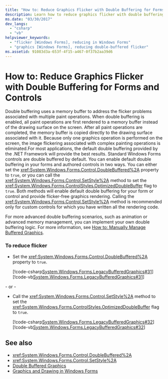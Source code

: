 ```yaml
---
title: "How to: Reduce Graphics Flicker with Double Buffering for Forms and Controls"
description: Learn how to reduce graphics flicker with double buffering for Windows Forms and controls to address the flicker problems associated with multiple paint operations.
ms.date: "03/30/2017"
dev_langs: 
  - "csharp"
  - "vb"
helpviewer_keywords: 
  - "flicker [Windows Forms], reducing in Windows Forms"
  - "graphics [Windows Forms], reducing double-buffered flicker"
ms.assetid: 91083d3a-653f-4f15-a467-0f37b2aa39d6
---
```

# How to: Reduce Graphics Flicker with Double Buffering for Forms and Controls
Double buffering uses a memory buffer to address the flicker problems associated with multiple paint operations. When double buffering is enabled, all paint operations are first rendered to a memory buffer instead of the drawing surface on the screen. After all paint operations are completed, the memory buffer is copied directly to the drawing surface associated with it. Because only one graphics operation is performed on the screen, the image flickering associated with complex painting operations is eliminated.For most applications, the default double buffering provided by the .NET Framework will provide the best results. Standard Windows Forms controls are double buffered by default. You can enable default double buffering in your forms and authored controls in two ways. You can either set the <xref:System.Windows.Forms.Control.DoubleBuffered%2A> property to `true`, or you can call the <xref:System.Windows.Forms.Control.SetStyle%2A> method to set the <xref:System.Windows.Forms.ControlStyles.OptimizedDoubleBuffer> flag to `true`. Both methods will enable default double buffering for your form or control and provide flicker-free graphics rendering. Calling the <xref:System.Windows.Forms.Control.SetStyle%2A> method is recommended only for custom controls for which you have written all the rendering code.  
  
 For more advanced double buffering scenarios, such as animation or advanced memory management, you can implement your own double buffering logic. For more information, see [How to: Manually Manage Buffered Graphics](how-to-manually-manage-buffered-graphics.md).  
  
### To reduce flicker  
  
- Set the <xref:System.Windows.Forms.Control.DoubleBuffered%2A> property to `true`.  
  
     [!code-csharp[System.Windows.Forms.LegacyBufferedGraphics#31](~/samples/snippets/csharp/VS_Snippets_Winforms/System.Windows.Forms.LegacyBufferedGraphics/CS/Class1.cs#31)]
     [!code-vb[System.Windows.Forms.LegacyBufferedGraphics#31](~/samples/snippets/visualbasic/VS_Snippets_Winforms/System.Windows.Forms.LegacyBufferedGraphics/VB/Class1.vb#31)]  
  
 \- or -  
  
- Call the <xref:System.Windows.Forms.Control.SetStyle%2A> method to set the <xref:System.Windows.Forms.ControlStyles.OptimizedDoubleBuffer> flag to `true`.  
  
     [!code-csharp[System.Windows.Forms.LegacyBufferedGraphics#32](~/samples/snippets/csharp/VS_Snippets_Winforms/System.Windows.Forms.LegacyBufferedGraphics/CS/Class1.cs#32)]
     [!code-vb[System.Windows.Forms.LegacyBufferedGraphics#32](~/samples/snippets/visualbasic/VS_Snippets_Winforms/System.Windows.Forms.LegacyBufferedGraphics/VB/Class1.vb#32)]  
  
## See also

- <xref:System.Windows.Forms.Control.DoubleBuffered%2A>
- <xref:System.Windows.Forms.Control.SetStyle%2A>
- [Double Buffered Graphics](double-buffered-graphics.md)
- [Graphics and Drawing in Windows Forms](graphics-and-drawing-in-windows-forms.md)
